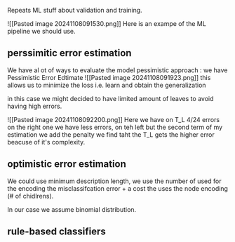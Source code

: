 Repeats ML stuff about validation and training.

![[Pasted image 20241108091530.png]]
Here is an exampe of the ML pipeline we should use.
## perssimitic error estimation
We have al ot of ways to evaluate the model
pessimistic approach : we have Pessimistic Error Edtimate
![[Pasted image 20241108091923.png]]
this allows us to minimize the loss i.e. learn and obtain the generalization

in this case we might decided to have limited amount of leaves to avoid having high errors.

![[Pasted image 20241108092200.png]]
Here we have on T_L 4/24 errors on the right one we have less errors, on teh left but the second term of my estimation we add the penalty
we find taht the T_L gets the higher error beacuse of it's complexity.

## optimistic error estimation

We could use minimum description length, we use the number of used for the encoding the misclassifcation error + a cost the uses the node encoding (# of chidlrens).

In our case we assume binomial distribution.

## rule-based classifiers

